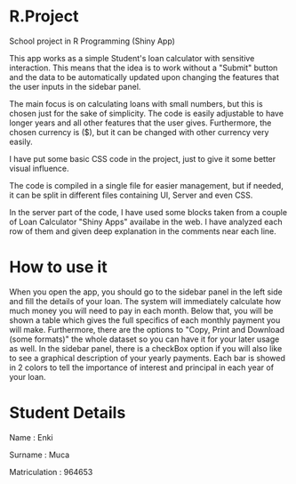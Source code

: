 # R.Project
School project in R Programming (Shiny App)

This app works as a simple Student's loan calculator with sensitive interaction. This means that the idea is to work without a "Submit" button and the data to be automatically updated upon changing the features that the user inputs in the sidebar panel.

The main focus is on calculating loans with small numbers, but this is chosen just for the sake of simplicity. The code is easily adjustable to have longer years and all other features that the user gives. Furthermore, the chosen currency is ($), but it can be changed with other currency very easily.

I have put some basic CSS code in the project, just to give it some better visual influence.

The code is compiled in a single file for easier management, but if needed, it can be split in different files containing UI, Server and even CSS.

In the server part of the code, I have used some blocks taken from a couple of Loan Calculator "Shiny Apps" availabe in the web. I have analyzed each row of them and given deep explanation in the comments near each line. 


# How to use it
When you open the app, you should go to the sidebar panel in the left side and fill the details of your loan. The system will immediately calculate how much money you will need to pay in each month. Below that, you will be shown a table which gives the full specifics of each monthly payment you will make. Furthermore, there are the options to "Copy, Print and Download (some formats)" the whole dataset so you can have it for your later usage as well.
In the sidebar panel, there is a checkBox option if you will also like to see a graphical description of your yearly payments. Each bar is showed in 2 colors to tell the importance of interest and principal in each year of your loan. 


# Student Details
Name : Enki

Surname : Muca

Matriculation : 964653

